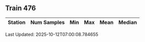 ## Train 476

| Station | Num Samples | Min | Max | Mean | Median |
| :-----: | :---------: | :-: | :-: | :--: | :----: |


Last Updated: 2025-10-12T07:00:08.784655